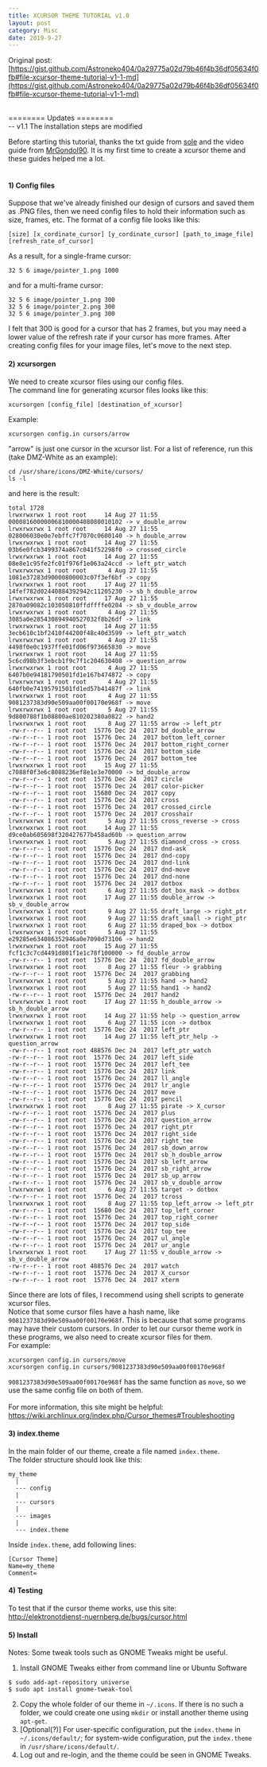 ```yaml
---
title: XCURSOR THEME TUTORIAL v1.0
layout: post
category: Misc
date: 2019-9-27
---
```


Original post: <br/>
[https://gist.github.com/Astroneko404/0a29775a02d79b46f4b36df05634f0fb#file-xcursor-theme-tutorial-v1-1-md](https://gist.github.com/Astroneko404/0a29775a02d79b46f4b36df05634f0fb#file-xcursor-theme-tutorial-v1-1-md)
<br/><br/>

======== Updates ========<br/>
-- v1.1 The installation steps are modified<br/>

Before starting this tutorial, thanks the txt guide from [sole](https://gist.github.com/sole/571812) and the video guide from [MrGondol90](https://www.youtube.com/watch?v=cH1zij5yM9I&t=157s). It is my first time to create a xcursor theme and these guides helped me a lot.<br/><br/>

#### 1) Config files
Suppose that we've already finished our design of cursors and saved them as .PNG files, then we need config files to hold their information such as size, frames, etc.
The format of a config file looks like this:
```
[size] [x_cordinate_cursor] [y_cordinate_cursor] [path_to_image_file] [refresh_rate_of_cursor]
```
As a result, for a single-frame cursor:
```
32 5 6 image/pointer_1.png 1000
```
and for a multi-frame cursor:
```
32 5 6 image/pointer_1.png 300
32 5 6 image/pointer_2.png 300
32 5 6 image/pointer_3.png 300
```
I felt that 300 is good for a cursor that has 2 frames, but you may need a lower value of the refresh rate if your cursor has more frames. After creating config files for your image files, let's move to the next step.

#### 2) xcursorgen
We need to create xcursor files using our config files.<br/>
The command line for generating xcursor files looks like this:
```
xcursorgen [config_file] [destination_of_xcursor]
```
Example:
```
xcursorgen config.in cursors/arrow
```
"arrow" is just one cursor in the xcursor list. For a list of reference, run this (take DMZ-White as an example):
```
cd /usr/share/icons/DMZ-White/cursors/
ls -l
```
and here is the result:
```
total 1728
lrwxrwxrwx 1 root root     14 Aug 27 11:55 00008160000006810000408080010102 -> v_double_arrow
lrwxrwxrwx 1 root root     14 Aug 27 11:55 028006030e0e7ebffc7f7070c0600140 -> h_double_arrow
lrwxrwxrwx 1 root root     14 Aug 27 11:55 03b6e0fcb3499374a867c041f52298f0 -> crossed_circle
lrwxrwxrwx 1 root root     14 Aug 27 11:55 08e8e1c95fe2fc01f976f1e063a24ccd -> left_ptr_watch
lrwxrwxrwx 1 root root      4 Aug 27 11:55 1081e37283d90000800003c07f3ef6bf -> copy
lrwxrwxrwx 1 root root     17 Aug 27 11:55 14fef782d02440884392942c11205230 -> sb_h_double_arrow
lrwxrwxrwx 1 root root     17 Aug 27 11:55 2870a09082c103050810ffdffffe0204 -> sb_v_double_arrow
lrwxrwxrwx 1 root root      4 Aug 27 11:55 3085a0e285430894940527032f8b26df -> link
lrwxrwxrwx 1 root root     14 Aug 27 11:55 3ecb610c1bf2410f44200f48c40d3599 -> left_ptr_watch
lrwxrwxrwx 1 root root      4 Aug 27 11:55 4498f0e0c1937ffe01fd06f973665830 -> move
lrwxrwxrwx 1 root root     14 Aug 27 11:55 5c6cd98b3f3ebcb1f9c7f1c204630408 -> question_arrow
lrwxrwxrwx 1 root root      4 Aug 27 11:55 6407b0e94181790501fd1e167b474872 -> copy
lrwxrwxrwx 1 root root      4 Aug 27 11:55 640fb0e74195791501fd1ed57b41487f -> link
lrwxrwxrwx 1 root root      4 Aug 27 11:55 9081237383d90e509aa00f00170e968f -> move
lrwxrwxrwx 1 root root      5 Aug 27 11:55 9d800788f1b08800ae810202380a0822 -> hand2
lrwxrwxrwx 1 root root      8 Aug 27 11:55 arrow -> left_ptr
-rw-r--r-- 1 root root  15776 Dec 24  2017 bd_double_arrow
-rw-r--r-- 1 root root  15776 Dec 24  2017 bottom_left_corner
-rw-r--r-- 1 root root  15776 Dec 24  2017 bottom_right_corner
-rw-r--r-- 1 root root  15776 Dec 24  2017 bottom_side
-rw-r--r-- 1 root root  15776 Dec 24  2017 bottom_tee
lrwxrwxrwx 1 root root     15 Aug 27 11:55 c7088f0f3e6c8088236ef8e1e3e70000 -> bd_double_arrow
-rw-r--r-- 1 root root  15776 Dec 24  2017 circle
-rw-r--r-- 1 root root  15776 Dec 24  2017 color-picker
-rw-r--r-- 1 root root  15680 Dec 24  2017 copy
-rw-r--r-- 1 root root  15776 Dec 24  2017 cross
-rw-r--r-- 1 root root  15776 Dec 24  2017 crossed_circle
-rw-r--r-- 1 root root  15776 Dec 24  2017 crosshair
lrwxrwxrwx 1 root root      5 Aug 27 11:55 cross_reverse -> cross
lrwxrwxrwx 1 root root     14 Aug 27 11:55 d9ce0ab605698f320427677b458ad60b -> question_arrow
lrwxrwxrwx 1 root root      5 Aug 27 11:55 diamond_cross -> cross
-rw-r--r-- 1 root root  15776 Dec 24  2017 dnd-ask
-rw-r--r-- 1 root root  15776 Dec 24  2017 dnd-copy
-rw-r--r-- 1 root root  15776 Dec 24  2017 dnd-link
-rw-r--r-- 1 root root  15776 Dec 24  2017 dnd-move
-rw-r--r-- 1 root root  15776 Dec 24  2017 dnd-none
-rw-r--r-- 1 root root  15776 Dec 24  2017 dotbox
lrwxrwxrwx 1 root root      6 Aug 27 11:55 dot_box_mask -> dotbox
lrwxrwxrwx 1 root root     17 Aug 27 11:55 double_arrow -> sb_v_double_arrow
lrwxrwxrwx 1 root root      9 Aug 27 11:55 draft_large -> right_ptr
lrwxrwxrwx 1 root root      9 Aug 27 11:55 draft_small -> right_ptr
lrwxrwxrwx 1 root root      6 Aug 27 11:55 draped_box -> dotbox
lrwxrwxrwx 1 root root      5 Aug 27 11:55 e29285e634086352946a0e7090d73106 -> hand2
lrwxrwxrwx 1 root root     15 Aug 27 11:55 fcf1c3c7cd4491d801f1e1c78f100000 -> fd_double_arrow
-rw-r--r-- 1 root root  15776 Dec 24  2017 fd_double_arrow
lrwxrwxrwx 1 root root      8 Aug 27 11:55 fleur -> grabbing
-rw-r--r-- 1 root root  15776 Dec 24  2017 grabbing
lrwxrwxrwx 1 root root      5 Aug 27 11:55 hand -> hand2
lrwxrwxrwx 1 root root      5 Aug 27 11:55 hand1 -> hand2
-rw-r--r-- 1 root root  15776 Dec 24  2017 hand2
lrwxrwxrwx 1 root root     17 Aug 27 11:55 h_double_arrow -> sb_h_double_arrow
lrwxrwxrwx 1 root root     14 Aug 27 11:55 help -> question_arrow
lrwxrwxrwx 1 root root      6 Aug 27 11:55 icon -> dotbox
-rw-r--r-- 1 root root  15776 Dec 24  2017 left_ptr
lrwxrwxrwx 1 root root     14 Aug 27 11:55 left_ptr_help -> question_arrow
-rw-r--r-- 1 root root 488576 Dec 24  2017 left_ptr_watch
-rw-r--r-- 1 root root  15776 Dec 24  2017 left_side
-rw-r--r-- 1 root root  15776 Dec 24  2017 left_tee
-rw-r--r-- 1 root root  15776 Dec 24  2017 link
-rw-r--r-- 1 root root  15776 Dec 24  2017 ll_angle
-rw-r--r-- 1 root root  15776 Dec 24  2017 lr_angle
-rw-r--r-- 1 root root  15776 Dec 24  2017 move
-rw-r--r-- 1 root root  15776 Dec 24  2017 pencil
lrwxrwxrwx 1 root root      8 Aug 27 11:55 pirate -> X_cursor
-rw-r--r-- 1 root root  15776 Dec 24  2017 plus
-rw-r--r-- 1 root root  15776 Dec 24  2017 question_arrow
-rw-r--r-- 1 root root  15776 Dec 24  2017 right_ptr
-rw-r--r-- 1 root root  15776 Dec 24  2017 right_side
-rw-r--r-- 1 root root  15776 Dec 24  2017 right_tee
-rw-r--r-- 1 root root  15776 Dec 24  2017 sb_down_arrow
-rw-r--r-- 1 root root  15776 Dec 24  2017 sb_h_double_arrow
-rw-r--r-- 1 root root  15776 Dec 24  2017 sb_left_arrow
-rw-r--r-- 1 root root  15776 Dec 24  2017 sb_right_arrow
-rw-r--r-- 1 root root  15776 Dec 24  2017 sb_up_arrow
-rw-r--r-- 1 root root  15776 Dec 24  2017 sb_v_double_arrow
lrwxrwxrwx 1 root root      6 Aug 27 11:55 target -> dotbox
-rw-r--r-- 1 root root  15776 Dec 24  2017 tcross
lrwxrwxrwx 1 root root      8 Aug 27 11:55 top_left_arrow -> left_ptr
-rw-r--r-- 1 root root  15680 Dec 24  2017 top_left_corner
-rw-r--r-- 1 root root  15776 Dec 24  2017 top_right_corner
-rw-r--r-- 1 root root  15776 Dec 24  2017 top_side
-rw-r--r-- 1 root root  15776 Dec 24  2017 top_tee
-rw-r--r-- 1 root root  15776 Dec 24  2017 ul_angle
-rw-r--r-- 1 root root  15776 Dec 24  2017 ur_angle
lrwxrwxrwx 1 root root     17 Aug 27 11:55 v_double_arrow -> sb_v_double_arrow
-rw-r--r-- 1 root root 488576 Dec 24  2017 watch
-rw-r--r-- 1 root root  15776 Dec 24  2017 X_cursor
-rw-r--r-- 1 root root  15776 Dec 24  2017 xterm
```
Since there are lots of files, I recommend using shell scripts to generate xcursor files.<br/>
Notice that some cursor files have a hash name, like `9081237383d90e509aa00f00170e968f`.
This is because that some programs may have their custom cursors.
In order to let our cursor theme work in these programs, we also need to create xcursor files for them.<br/>
For example:
```
xcursorgen config.in cursors/move
xcursorgen config.in cursors/9081237383d90e509aa00f00170e968f
```
`9081237383d90e509aa00f00170e968f` has the same function as `move`, so we use the same config file on both of them.<br/><br/>
For more information, this site might be helpful:<br/>
https://wiki.archlinux.org/index.php/Cursor_themes#Troubleshooting

#### 3) index.theme
In the main folder of our theme, create a file named `index.theme`.<br/>
The folder structure should look like this:
```
my_theme
  |
  --- config
  |
  --- cursors
  |
  --- images
  |
  --- index.theme
```
Inside `index.theme`, add following lines:
```
[Cursor Theme]
Name=my_theme
Comment=
```
#### 4) Testing
To test that if the cursor theme works, use this site:<br/>
http://elektronotdienst-nuernberg.de/bugs/cursor.html

#### 5) Install
Notes: Some tweak tools such as GNOME Tweaks might be useful.<br/>
1. Install GNOME Tweaks either from command line or Ubuntu Software
```
$ sudo add-apt-repository universe
$ sudo apt install gnome-tweak-tool
```
2. Copy the whole folder of our theme in `~/.icons`. If there is no such a folder, we could create one using `mkdir` or install another theme using `apt-get`.
3. \[Optional(?)\] For user-specific configuration, put the `index.theme` in `~/.icons/default/`; for system-wide configuration, put the `index.theme` in `/usr/share/icons/default/`.
4. Log out and re-login, and the theme could be seen in GNOME Tweaks.
